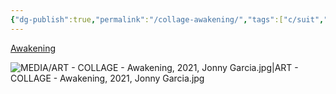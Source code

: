 ```yaml
---
{"dg-publish":true,"permalink":"/collage-awakening/","tags":["c/suit","c/traffic-light","c/line","c/colour-yellow","c/colour-green","c/abstract","collage/year-2021"],"created":"2024-06-28T12:56:49.000-04:00","updated":"2025-09-09T13:32:04.402-04:00"}
---
```



[Awakening](https://www.instagram.com/p/CXwAfporlZs/)

![MEDIA/ART - COLLAGE - Awakening, 2021, Jonny Garcia.jpg|ART - COLLAGE - Awakening, 2021, Jonny Garcia.jpg](/img/user/MEDIA/ART%20-%20COLLAGE%20-%20Awakening,%202021,%20Jonny%20Garcia.jpg)